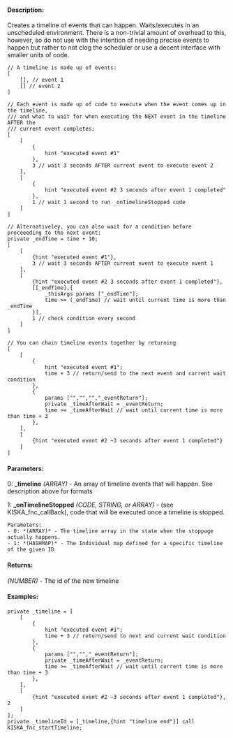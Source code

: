 #### Description:
Creates a timeline of events that can happen. Waits/executes in an unscheduled environment. There is a non-trivial amount of overhead to this, however, so do not use with the intention of needing precise events to happen but rather to not clog the scheduler or use a decent interface with smaller units of code. 
```sqf
// A timeline is made up of events:
[
    [], // event 1
    [] // event 2
]
```
 
```sqf
// Each event is made up of code to execute when the event comes up in the timeline,
/// and what to wait for when executing the NEXT event in the timeline AFTER the 
/// current event completes:
[
    [
        {
            hint "executed event #1"
        },
        3 // wait 3 seconds AFTER current event to execute event 2
    ],
    [
        {
            hint "executed event #2 3 seconds after event 1 completed"
        },
        1 // wait 1 second to run _onTimelineStopped code
    ]
]
```
 
```sqf
// Alternativeley, you can also wait for a condition before proceeeding to the next event:
private _endTime = time + 10;
[
    [
        {hint "executed event #1"},
        3 // wait 3 seconds AFTER current event to execute event 1
    ],
    [
        {hint "executed event #2 3 seconds after event 1 completed"},
        [[_endTime],{
            _thisArgs params ["_endTime"];
            time >= (_endTime) // wait until current time is more than _endTime
        }],
        1 // check condition every second
    ]
]
```
 
```sqf
// You can chain timeline events together by returning
[
    [
        {
            hint "executed event #1";
            time + 3 // return/send to the next event and current wait condition
        },
        {
            params ["","","","_eventReturn"];
            private _timeAfterWait = _eventReturn;
            time >= _timeAfterWait // wait until current time is more than time + 3
        },
    ],
    [
        {hint "executed event #2 ~3 seconds after event 1 completed"}
    ]
]
```

#### Parameters:
0: **_timeline** *(ARRAY)* - An array of timeline events that will happen. See description above for formats

1: **_onTimelineStopped** *(CODE, STRING, or ARRAY)* - (see KISKA_fnc_callBack),code that will be executed once a timeline is stopped. 
    
    Parameters:
    - 0: *(ARRAY)* - The timeline array in the state when the stoppage actually happens.
    - 1: *(HASHMAP)* - The Individual map defined for a specific timeline of the given ID

#### Returns:
*(NUMBER)* - The id of the new timeline

#### Examples:
```sqf
private _timeline = [
    [
        {
            hint "executed event #1";
            time + 3 // return/send to next and current wait condition
        },
        {
            params ["","","_eventReturn"];
            private _timeAfterWait = _eventReturn;
            time >= _timeAfterWait // wait until current time is more than time + 3
        },
    ],
    [
        {hint "executed event #2 ~3 seconds after event 1 completed"}, 2
    ]
];
private _timelineId = [_timeline,{hint "timeline end"}] call KISKA_fnc_startTimeline;
```

